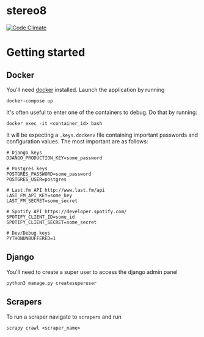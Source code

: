 # stereo8
[![Code Climate](https://codeclimate.com/github/gjeck/stereo8/badges/gpa.svg)](https://codeclimate.com/github/gjeck/stereo8)

# Getting started

## Docker
You'll need [docker](https://www.docker.com/products/docker-toolbox) installed. Launch the application by running
```
docker-compose up
```

It's often useful to enter one of the containers to debug. Do that by running:
```
docker exec -it <container_id> bash
```

It will be expecting a `.keys.dockenv` file containing important passwords and configuration values. The most important are as follows:
```
# Django keys
DJANGO_PRODUCTION_KEY=some_password

# Postgres keys
POSTGRES_PASSWORD=some_password
POSTGRES_USER=postgres

# Last.fm API http://www.last.fm/api
LAST_FM_API_KEY=some_key
LAST_FM_SECRET=some_secret

# Spotify API https://developer.spotify.com/
SPOTIFY_CLIENT_ID=some_id
SPOTIFY_CLIENT_SECRET=some_secret

# Dev/Debug keys
PYTHONUNBUFFERED=1
```

## Django
You'll need to create a super user to access the django admin panel
```
python3 manage.py createsuperuser
```

## Scrapers
To run a scraper navigate to `scrapers` and run
```
scrapy crawl <scraper_name>
```
